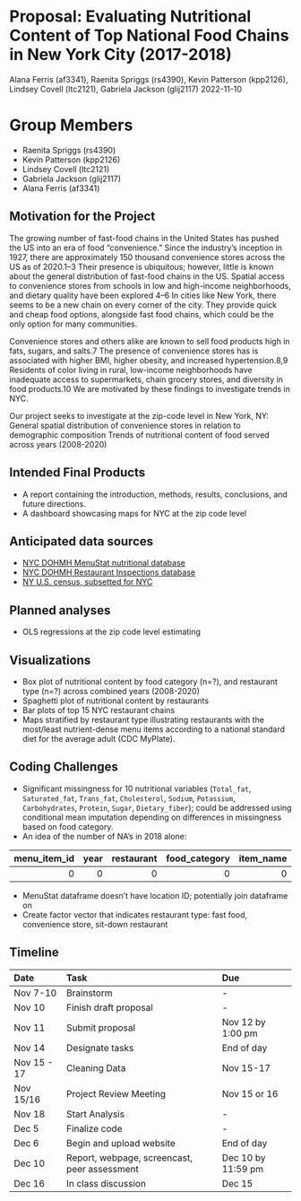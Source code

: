 Proposal: Evaluating Nutritional Content of Top National Food Chains in
New York City (2017-2018)
================
Alana Ferris (af3341), Raenita Spriggs (rs4390), Kevin Patterson
(kpp2126), Lindsey Covell (ltc2121), Gabriela Jackson (glij2117)
2022-11-10

# Group Members

-   Raenita Spriggs (rs4390)
-   Kevin Patterson (kpp2126)
-   Lindsey Covell (ltc2121)
-   Gabriela Jackson (glij2117)
-   Alana Ferris (af3341)

## Motivation for the Project

The growing number of fast-food chains in the United States has pushed
the US into an era of food “convenience.” Since the industry’s inception
in 1927, there are approximately 150 thousand convenience stores across
the US as of 2020.1–3 Their presence is ubiquitous; however, little is
known about the general distribution of fast-food chains in the US.
Spatial access to convenience stores from schools in low and high-income
neighborhoods, and dietary quality have been explored 4–6 In cities like
New York, there seems to be a new chain on every corner of the city.
They provide quick and cheap food options, alongside fast food chains,
which could be the only option for many communities.

Convenience stores and others alike are known to sell food products high
in fats, sugars, and salts.7 The presence of convenience stores has is
associated with higher BMI, higher obesity, and increased
hypertension.8,9 Residents of color living in rural, low-income
neighborhoods have inadequate access to supermarkets, chain grocery
stores, and diversity in food products.10 We are motivated by these
findings to investigate trends in NYC.

Our project seeks to investigate at the zip-code level in New York, NY:
General spatial distribution of convenience stores in relation to
demographic composition Trends of nutritional content of food served
across years (2008-2020)

## Intended Final Products

-   A report containing the introduction, methods, results, conclusions,
    and future directions.
-   A dashboard showcasing maps for NYC at the zip code level

## Anticipated data sources

-   [NYC DOHMH MenuStat nutritional
    database](https://www.menustat.org/data.html)
-   [NYC DOHMH Restaurant Inspections
    database](https://data.cityofnewyork.us/Health/Restaurants-rolled-up-/59dk-tdhz/data)
-   [NY U.S. census, subsetted for
    NYC](https://www.nyc.gov/site/doh/data/data-sets/new-york-city-health-and-nutrition-examination-survey-documentation.page)

## Planned analyses

-   OLS regressions at the zip code level estimating

## Visualizations

-   Box plot of nutritional content by food category (n=?), and
    restaurant type (n=?) across combined years (2008-2020)
-   Spaghetti plot of nutritional content by restaurants
-   Bar plots of top 15 NYC restaurant chains
-   Maps stratified by restaurant type illustrating restaurants with the
    most/least nutrient-dense menu items according to a national
    standard diet for the average adult (CDC MyPlate).

## Coding Challenges

-   Significant missingness for 10 nutritional variables (`Total_fat`,
    `Saturated_fat`, `Trans_fat`, `Cholesterol`, `Sodium`, `Potassium`,
    `Carbohydrates`, `Protein`, `Sugar`, `Dietary_fiber`); could be
    addressed using conditional mean imputation depending on differences
    in missingness based on food category.
-   An idea of the number of NA’s in 2018 alone:

| menu_item_id | year | restaurant | food_category | item_name | item_description | serving_size | serving_size_text | serving_size_unit | serving_size_household | calories | total_fat | saturated_fat | trans_fat | cholesterol | sodium | potassium | carbohydrates | protein | sugar | dietary_fiber | calories_100g | total_fat_100g | saturated_fat_100g | trans_fat_100g | cholesterol_100g | sodium_100g | potassium_100g | carbohydrates_100g | protein_100g | sugar_100g | dietary_fiber_100g | calories_text | total_fat_text | saturated_fat_text | trans_fat_text | cholesterol_text | sodium_text | potassium_text | carbohydrates_text | protein_text | sugar_text | dietary_fiber_text | kids_meal | limited_time_offer | regional | shareable |
|-------------:|-----:|-----------:|--------------:|----------:|-----------------:|-------------:|------------------:|------------------:|-----------------------:|---------:|----------:|--------------:|----------:|------------:|-------:|----------:|--------------:|--------:|------:|--------------:|--------------:|---------------:|-------------------:|---------------:|-----------------:|------------:|---------------:|-------------------:|-------------:|-----------:|-------------------:|--------------:|---------------:|-------------------:|---------------:|-----------------:|------------:|---------------:|-------------------:|-------------:|-----------:|-------------------:|----------:|-------------------:|---------:|----------:|
|            0 |    0 |          0 |             0 |         0 |                0 |        18237 |             30120 |             18225 |                  22061 |     3496 |      3695 |          3708 |      5147 |        4089 |   3572 |     29682 |          3867 |    3899 |  4080 |          4195 |         18545 |          18675 |              18677 |          19534 |            18739 |       18552 |          29855 |              18721 |        18745 |      18667 |              18786 |         29950 |          30120 |              30120 |          30120 |            29967 |       30120 |          30120 |              29833 |        29933 |      29883 |              29786 |         0 |                  0 |        0 |         0 |

-   MenuStat dataframe doesn’t have location ID; potentially join
    dataframe on
-   Create factor vector that indicates restaurant type: fast food,
    convenience store, sit-down restaurant

## Timeline

| Date        | Task                                         | Due                |
|:------------|:---------------------------------------------|:-------------------|
| Nov 7-10    | Brainstorm                                   | \-                 |
| Nov 10      | Finish draft proposal                        | \-                 |
| Nov 11      | Submit proposal                              | Nov 12 by 1:00 pm  |
| Nov 14      | Designate tasks                              | End of day         |
| Nov 15 - 17 | Cleaning Data                                | Nov 15-17          |
| Nov 15/16   | Project Review Meeting                       | Nov 15 or 16       |
| Nov 18      | Start Analysis                               | \-                 |
| Dec 5       | Finalize code                                | \-                 |
| Dec 6       | Begin and upload website                     | End of day         |
| Dec 10      | Report, webpage, screencast, peer assessment | Dec 10 by 11:59 pm |
| Dec 16      | In class discussion                          | Dec 15             |
